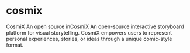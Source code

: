 # cosmix
CosmiX  An open source inCosmiX An open-source interactive storyboard platform for visual storytelling.  CosmiX empowers users to represent personal experiences, stories, or ideas through a unique comic-style format. 
